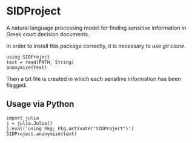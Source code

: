 # SIDProject
A natural language processing model for finding sensitive information in Greek court decision documents.

In order to install this package correctly, it is necessary to use _git clone_.

~~~
using SIDProject
text = read(PATH, String)
anonymize(text)
~~~

Then a txt file is created in which each sensitive information has been flagged. 

## Usage via Python 
~~~
import julia
j = julia.Julia()
j.eval('using Pkg; Pkg.activate("SIDProject")')
SIDProject.anonymize(text)
~~~


[toolkit]: https://github.com/nlpaueb/gr-nlp-toolkit
[pycall]: https://github.com/JuliaPy/PyCall.jl

